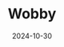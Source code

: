 ---  
layout: startup_page  
title: "Wobby"  
id: "wobby.ai"  
permalink: "/wobbywobby.ai10302024/"  
website: "https://wobby.ai/"  
funding_round: "Seed"  
funding_amount: "$1.2M"  
investors: "Shaping Impact Group: SI3 fund, V-Ventures, imec.istart"  
about: "Wobby is an AI-powered information platform that aggregates data and generates insights, helping knowledge workers produce content more accurately and efficiently. It aims to combat misinformation by providing a centralized tool for accessing reliable information and streamlining research, analysis, and content production, saving users up to 75% of their time."  
markets: "AI, Information Technology, Software"  
hq: "Antwerp, Antwerpen, Belgium"  
founded_year: "2023"  
linkedin: "https://www.linkedin.com/company/wobby-ai"  
twitter: "https://twitter.com/wobby_ai"  
instagram: ""  
facebook: ""  
crunchbase: "https://www.crunchbase.com/organization/wobby"  
pitchbook: ""  

date_display: "30-Oct-2024"  
date: "2024-10-30"

# SEO Optimization  
meta_title: "Wobby - Seed Funding ($1.2M)"  
meta_description: "Wobby, Wobby is an AI-powered information platform that aggregates data and generates insights, helping knowledge workers produce content more accurately and..."  
meta_keywords: "Wobby, AI, Information Technology, Software, Seed funding"  
canonical_url: "https://startup.projectstartups.com/wobbywobby.ai10302024/"  
---